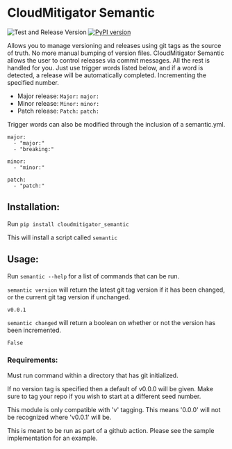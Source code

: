 # CloudMitigator Semantic 
![Test and Release Version](https://github.com/cloudmitigator/semantic/workflows/Test%20and%20Release%20Version/badge.svg) [![PyPI version](https://badge.fury.io/py/cloudmitigator-semantic.svg)](https://badge.fury.io/py/cloudmitigator-semantic)


Allows you to manage versioning and releases using git tags as the source of truth. No more manual bumping
of version files. CloudMitigator Semantic allows the user to control releases via commit messages. All the rest is handled for you.
Just use trigger words listed below, and if a word is detected, a release will be automatically completed. Incrementing the specified number. 

- Major release: `Major:` `major:`
- Minor release: `Minor:` `minor:`
- Patch release: `Patch:` `patch:`

Trigger words can also be modified through the inclusion of a semantic.yml.

    major:
      - "major:"
      - "breaking:"

    minor:
      - "minor:"

    patch:
      - "patch:"


## Installation:

Run `pip install cloudmitigator_semantic`

This will install a script called `semantic`

## Usage:

Run `semantic --help` for a list of commands that can be run. 

`semantic version` will return the latest git tag version if it has been changed, or the current git tag version if unchanged.

    v0.0.1
    
`semantic changed` will return a boolean on whether or not the version has been incremented.

    False
    

### Requirements:

Must run command within a directory that has git initialized.

If no version tag is specified then a default of v0.0.0 will be given. Make sure to tag your repo if you wish to start at a different seed number.

This module is only compatible with 'v' tagging. This means '0.0.0' will not be recognized where 'v0.0.1' will be.

This is meant to be run as part of a github action. Please see the sample implementation for an example.
